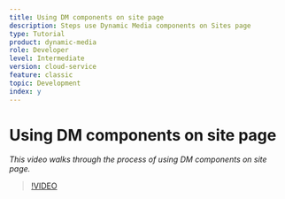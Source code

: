 ```yaml
---
title: Using DM components on site page
description: Steps use Dynamic Media components on Sites page  
type: Tutorial
product: dynamic-media
role: Developer
level: Intermediate 
version: cloud-service
feature: classic
topic: Development
index: y
---
```



# Using DM components on site page

*This video walks through the process of using DM components on site page.*

>[!VIDEO](https://video.tv.adobe.com/v/335461?quality=9&learn=on)
